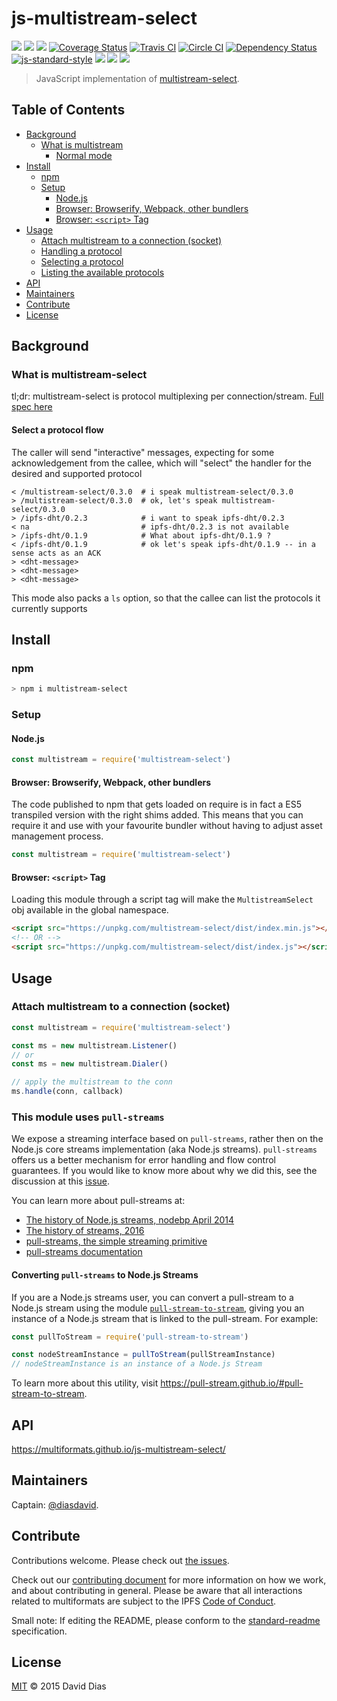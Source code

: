# js-multistream-select

[![](https://img.shields.io/badge/made%20by-Protocol%20Labs-blue.svg?style=flat-square)](http://ipn.io)
[![](https://img.shields.io/badge/project-multiformats-blue.svg?style=flat-square)](https://github.com/multiformats/multiformats)
[![](https://img.shields.io/badge/freenode-%23ipfs-blue.svg?style=flat-square)](https://webchat.freenode.net/?channels=%23ipfs)
[![Coverage Status](https://coveralls.io/repos/github/multiformats/js-multistream-select/badge.svg?branch=master)](https://coveralls.io/github/multiformats/js-multistream-select?branch=master)
[![Travis CI](https://img.shields.io/travis/multiformats/js-multistream-select.svg?style=flat-square&branch=master)](https://travis-ci.org/multiformats/js-multistream-select)
[![Circle CI](https://circleci.com/gh/multiformats/js-multistream-select.svg?style=svg)](https://circleci.com/gh/multiformats/js-multistream-select)
[![Dependency Status](https://david-dm.org/multiformats/js-multistream-select.svg?style=flat-square)](https://david-dm.org/multiformats/js-multistream-select)
[![js-standard-style](https://img.shields.io/badge/code%20style-standard-brightgreen.svg?style=flat-square)](https://github.com/feross/standard)
![](https://img.shields.io/badge/npm-%3E%3D3.0.0-orange.svg?style=flat-square)
![](https://img.shields.io/badge/Node.js-%3E%3D4.0.0-orange.svg?style=flat-square)
[![](https://img.shields.io/badge/readme%20style-standard-brightgreen.svg?style=flat-square)](https://github.com/RichardLitt/standard-readme)

> JavaScript implementation of [multistream-select](https://github.com/multiformats/multistream-select).

## Table of Contents

- [Background](#background)
  - [What is multistream](#what-is-multistream)
    - [Normal mode](#normal-mode)
- [Install](#install)
  - [npm](#npm)
  - [Setup](#setup)
    - [Node.js](#nodejs)
    - [Browser: Browserify, Webpack, other bundlers](#browser-browserify-webpack-other-bundlers)
    - [Browser: `<script>` Tag](#browser-script-tag)
- [Usage](#usage)
  - [Attach multistream to a connection (socket)](#attach-multistream-to-a-connection-socket)
  - [Handling a protocol](#handling-a-protocol)
  - [Selecting a protocol](#selecting-a-protocol)
  - [Listing the available protocols](#listing-the-available-protocols)
- [API](#api)
- [Maintainers](#maintainers)
- [Contribute](#contribute)
- [License](#license)

## Background

### What is multistream-select

tl;dr: multistream-select is protocol multiplexing per connection/stream. [Full spec here](https://github.com/multiformats/multistream-select)

#### Select a protocol flow

The caller will send "interactive" messages, expecting for some acknowledgement from the callee, which will "select" the handler for the desired and supported protocol

```
< /multistream-select/0.3.0  # i speak multistream-select/0.3.0
> /multistream-select/0.3.0  # ok, let's speak multistream-select/0.3.0
> /ipfs-dht/0.2.3            # i want to speak ipfs-dht/0.2.3
< na                         # ipfs-dht/0.2.3 is not available
> /ipfs-dht/0.1.9            # What about ipfs-dht/0.1.9 ?
< /ipfs-dht/0.1.9            # ok let's speak ipfs-dht/0.1.9 -- in a sense acts as an ACK
> <dht-message>
> <dht-message>
> <dht-message>
```

This mode also packs a `ls` option, so that the callee can list the protocols it currently supports

## Install

### npm

```sh
> npm i multistream-select
```

### Setup

#### Node.js

```js
const multistream = require('multistream-select')
```

#### Browser: Browserify, Webpack, other bundlers

The code published to npm that gets loaded on require is in fact a ES5
transpiled version with the right shims added. This means that you can require
it and use with your favourite bundler without having to adjust asset management
process.

```js
const multistream = require('multistream-select')
```

#### Browser: `<script>` Tag

Loading this module through a script tag will make the `MultistreamSelect` obj available in
the global namespace.

```html
<script src="https://unpkg.com/multistream-select/dist/index.min.js"></script>
<!-- OR -->
<script src="https://unpkg.com/multistream-select/dist/index.js"></script>
```

## Usage

### Attach multistream to a connection (socket)

```JavaScript
const multistream = require('multistream-select')

const ms = new multistream.Listener()
// or
const ms = new multistream.Dialer()

// apply the multistream to the conn
ms.handle(conn, callback)
```

### This module uses `pull-streams`

We expose a streaming interface based on `pull-streams`, rather then on the Node.js core streams implementation (aka Node.js streams). `pull-streams` offers us a better mechanism for error handling and flow control guarantees. If you would like to know more about why we did this, see the discussion at this [issue](https://github.com/ipfs/js-ipfs/issues/362).

You can learn more about pull-streams at:

- [The history of Node.js streams, nodebp April 2014](https://www.youtube.com/watch?v=g5ewQEuXjsQ)
- [The history of streams, 2016](http://dominictarr.com/post/145135293917/history-of-streams)
- [pull-streams, the simple streaming primitive](http://dominictarr.com/post/149248845122/pull-streams-pull-streams-are-a-very-simple)
- [pull-streams documentation](https://pull-stream.github.io/)

#### Converting `pull-streams` to Node.js Streams

If you are a Node.js streams user, you can convert a pull-stream to a Node.js stream using the module [`pull-stream-to-stream`](https://github.com/pull-stream/pull-stream-to-stream), giving you an instance of a Node.js stream that is linked to the pull-stream. For example:

```js
const pullToStream = require('pull-stream-to-stream')

const nodeStreamInstance = pullToStream(pullStreamInstance)
// nodeStreamInstance is an instance of a Node.js Stream
```

To learn more about this utility, visit https://pull-stream.github.io/#pull-stream-to-stream.

## API

https://multiformats.github.io/js-multistream-select/

## Maintainers

Captain: [@diasdavid](https://github.com/diasdavid).

## Contribute

Contributions welcome. Please check out [the issues](https://github.com/multiformats/js-multistream-select/issues).

Check out our [contributing document](https://github.com/multiformats/multiformats/blob/master/contributing.md) for more information on how we work, and about contributing in general. Please be aware that all interactions related to multiformats are subject to the IPFS [Code of Conduct](https://github.com/ipfs/community/blob/master/code-of-conduct.md).

Small note: If editing the README, please conform to the [standard-readme](https://github.com/RichardLitt/standard-readme) specification.

## License

[MIT](LICENSE) © 2015 David Dias

